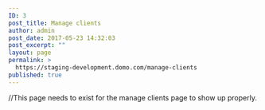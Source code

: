 ```yaml
---
ID: 3
post_title: Manage clients
author: admin
post_date: 2017-05-23 14:32:03
post_excerpt: ""
layout: page
permalink: >
  https://staging-development.domo.com/manage-clients
published: true
---
```

//This page needs to exist for the manage clients page to show up properly.